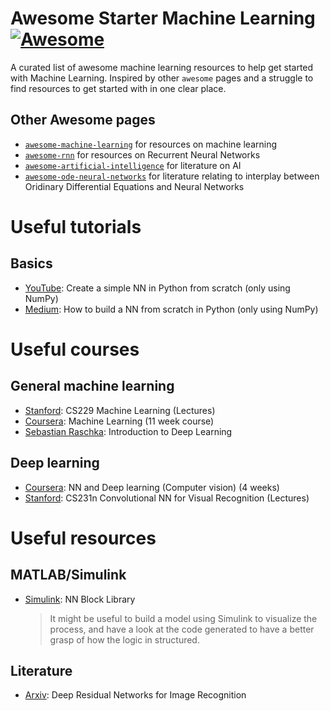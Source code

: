 # Awesome Starter Machine Learning [![Awesome](https://cdn.rawgit.com/sindresorhus/awesome/d7305f38d29fed78fa85652e3a63e154dd8e8829/media/badge.svg)](https://github.com/sindresorhus/awesome)

A curated list of awesome machine learning resources to help get started with Machine Learning. Inspired by other `awesome` pages and a struggle to find resources to get started with in one clear place.

## Other Awesome pages

- [`awesome-machine-learning`](https://github.com/josephmisiti/awesome-machine-learning) for resources on machine learning
- [`awesome-rnn`](https://github.com/kjw0612/awesome-rnn) for resources on Recurrent Neural Networks
- [`awesome-artificial-intelligence`](https://github.com/owainlewis/awesome-artificial-intelligence) for literature on AI
- [`awesome-ode-neural-networks`](https://github.com/Zymrael/awesome-neural-ode) for literature relating to interplay between Oridinary Differential Equations and Neural Networks

# Useful tutorials

## Basics

- [YouTube](https://www.youtube.com/watch?v=kft1AJ9WVDk&t=10s): Create a simple NN in Python from scratch (only using NumPy)
- [Medium](https://towardsdatascience.com/how-to-build-your-own-neural-network-from-scratch-in-python-68998a08e4f6): How to build a NN from scratch in Python (only using NumPy)

# Useful courses

## General machine learning

- [Stanford](https://see.stanford.edu/Course/CS229): CS229 Machine Learning (Lectures)
- [Coursera](https://www.coursera.org/learn/machine-learning): Machine Learning (11 week course)
- [Sebastian Raschka](https://sebastianraschka.com/blog/2021/dl-course.html): Introduction to Deep Learning

## Deep learning

- [Coursera](https://www.coursera.org/learn/neural-networks-deep-learning): NN and Deep learning (Computer vision) (4 weeks)
- [Stanford](http://cs231n.stanford.edu/): CS231n Convolutional NN for Visual Recognition (Lectures)

# Useful resources

## MATLAB/Simulink

- [Simulink](https://uk.mathworks.com/help/deeplearning/ug/neural-network-simulink-block-library.html): NN Block Library
  > It might be useful to build a model using Simulink to visualize the process, and have a look at the code generated to have a better grasp of how the logic in structured.

## Literature

- [Arxiv](https://arxiv.org/pdf/1512.03385.pdf): Deep Residual Networks for Image Recognition
